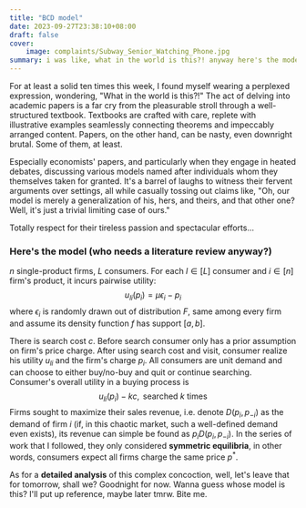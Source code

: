 ```yaml
---
title: "BCD model"
date: 2023-09-27T23:38:10+08:00
draft: false
cover:
    image: complaints/Subway_Senior_Watching_Phone.jpg
summary: i was like, what in the world is this?! anyway here's the model. without literature review or intro.
---
```


For at least a solid ten times this week, I found myself wearing a perplexed expression, wondering, "What in the world is this?!" The act of delving into academic papers is a far cry from the pleasurable stroll through a well-structured textbook. Textbooks are crafted with care, replete with illustrative examples seamlessly connecting theorems and impeccably arranged content. Papers, on the other hand, can be nasty, even downright brutal. Some of them, at least.

Especially economists' papers, and particularly when they engage in heated debates, discussing various models named after individuals whom they themselves taken for granted. It's a barrel of laughs to witness their fervent arguments over settings, all while casually tossing out claims like, "Oh, our model is merely a generalization of his, hers, and theirs, and that other one? Well, it's just a trivial limiting case of ours."

Totally respect for their tireless passion and spectacular efforts...

### Here's the model (who needs a literature review anyway?)

$n$ single-product firms, $L$ consumers. For each $l\in [L]$ consumer and $i\in [n]$ firm's product, it incurs pairwise utility:
$$
u_{li}(p_i) =\mu \epsilon_i - p_i
$$
where $\epsilon_i$ is randomly drawn out of distribution $F$, same among every firm and assume its density function $f$ has support $[a, b]$.

There is search cost $c$. Before search consumer only has a prior assumption on firm's price charge. After using search cost and visit, consumer realize his utility $u_{li}$ and the firm's charge $p_i$. All consumers are unit demand and can choose to either buy/no-buy and quit or continue searching. Consumer's overall utility in a buying process is
$$
u_{li}(p_i) -kc, \text{ searched }k \text{ times}
$$
Firms sought to maximize their sales revenue, i.e. denote $D(p_i, p_{-i})$ as the demand of firm $i$ (if, in this chaotic market, such a well-defined demand even exists), its revenue can simple be found as $p_i D(p_i, p_{-i})$. In the series of work that I followed, they only considered **symmetric equilibria**, in other words, consumers expect all firms charge the same price $p^*$. 

As for a **detailed analysis** of this complex concoction, well, let's leave that for tomorrow, shall we? Goodnight for now. Wanna guess whose model is this? I'll put up reference, maybe later tmrw. Bite me.


